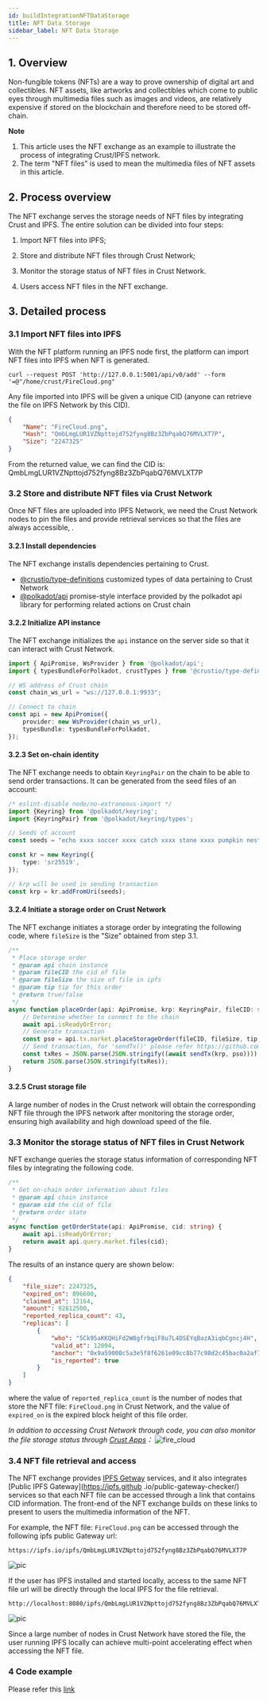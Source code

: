 ```yaml
---
id: buildIntegrationNFTDataStorage
title: NFT Data Storage
sidebar_label: NFT Data Storage
---
```


## 1. Overview
Non-fungible tokens (NFTs) are a way to prove ownership of digital art and collectibles.
NFT assets, like artworks and collectibles which come to public eyes through multimedia files such as images and videos, are relatively expensive if stored on the blockchain and therefore need to be stored off-chain.

**Note**
1. This article uses the NFT exchange as an example to illustrate the process of integrating Crust/IPFS network.
2. The term "NFT files" is used to mean the multimedia files of NFT assets in this article.

## 2. Process overview
The NFT exchange serves the storage needs of NFT files by integrating Crust and IPFS. The entire solution can be divided into four steps:
1. Import NFT files into IPFS;

2. Store and distribute NFT files through Crust Network;

3. Monitor the storage status of NFT files in Crust Network.

4. Users access NFT files in the NFT exchange.

## 3. Detailed process
### 3.1 Import NFT files into IPFS
With the NFT platform running an IPFS node first, the platform can import NFT files into IPFS when NFT is generated.
```shell
curl --request POST 'http://127.0.0.1:5001/api/v0/add' --form '=@"/home/crust/FireCloud.png"
```

Any file imported into IPFS will be given a unique CID (anyone can retrieve the file on IPFS Network by this CID).

```json
{
    "Name": "FireCloud.png",
    "Hash": "QmbLmgLUR1VZNpttojd752fyng8Bz3ZbPqabQ76MVLXT7P",
    "Size": "2247325"
}
```

From the returned value, we can find the CID is: QmbLmgLUR1VZNpttojd752fyng8Bz3ZbPqabQ76MVLXT7P

### 3.2 Store and distribute NFT files via Crust Network
Once NFT files are uploaded into IPFS Network, we need the Crust Network nodes to pin the files and provide retrieval services so that the files are always accessible, .

#### 3.2.1 Install dependencies

The NFT exchange installs dependencies pertaining to Crust.
- [@crustio/type-definitions](https://github.com/crustio/crust.js) customized types of data pertaining to Crust Network
- [@polkadot/api](https://github.com/polkadot-js/api)  promise-style interface provided by the polkadot api library for performing related actions on Crust chain

#### 3.2.2 Initialize API instance

The NFT exchange initializes the `api`  instance on the server side so that it can interact with Crust Network. 

```typescript
import { ApiPromise, WsProvider } from '@polkadot/api';
import { typesBundleForPolkadot, crustTypes } from '@crustio/type-definitions';

// WS address of Crust chain
const chain_ws_url = "ws://127.0.0.1:9933";

// Connect to chain
const api = new ApiPromise({
    provider: new WsProvider(chain_ws_url),
    typesBundle: typesBundleForPolkadot,
});
```

#### 3.2.3 Set on-chain identity

The NFT exchange needs to obtain  `KeyringPair` on the chain to be able to send order transactions. It can be generated from the seed files of an account:

```typescript
/* eslint-disable node/no-extraneous-import */
import {Keyring} from '@polkadot/keyring';
import {KeyringPair} from '@polkadot/keyring/types';

// Seeds of account
const seeds = "echo xxxx soccer xxxx catch xxxx stone xxxx pumpkin nest merge xxxx";

const kr = new Keyring({
    type: 'sr25519',
});

// krp will be used in sending transaction
const krp = kr.addFromUri(seeds);
```

#### 3.2.4 Initiate a storage order on Crust Network
The NFT exchange initiates a storage order by integrating the following code, where `fileSize` is the "Size" obtained from step 3.1.

```typescript
/**
 * Place storage order
 * @param api chain instance
 * @param fileCID the cid of file
 * @param fileSize the size of file in ipfs
 * @param tip tip for this order
 * @return true/false
 */
async function placeOrder(api: ApiPromise, krp: KeyringPair, fileCID: string, fileSize: number, tip: number) {
    // Determine whether to connect to the chain
    await api.isReadyOrError;
    // Generate transaction
    const pso = api.tx.market.placeStorageOrder(fileCID, fileSize, tip, false);
    // Send transaction, for 'sendTx()' please refer https://github.com/crustio/crust-demo/blob/main/sample-store-demo/src/utils.ts
    const txRes = JSON.parse(JSON.stringify((await sendTx(krp, pso))));
    return JSON.parse(JSON.stringify(txRes));
}
```

#### 3.2.5 Crust storage file

A large number of nodes in the Crust network will obtain the corresponding NFT file through the IPFS network after monitoring the storage order, ensuring high availability and high download speed of the file.


### 3.3 Monitor the storage status of NFT files in Crust Network
NFT exchange queries the storage status information of corresponding NFT files by integrating the following code.
```typescript
/**
 * Get on-chain order information about files
 * @param api chain instance
 * @param cid the cid of file
 * @return order state
 */
async function getOrderState(api: ApiPromise, cid: string) {
    await api.isReadyOrError;
    return await api.query.market.files(cid);
}
```

The results of an instance query are shown below:

```json
{
	"file_size": 2247325,
	"expired_on": 896600,
	"claimed_at": 12164,
	"amount": 92812500,
	"reported_replica_count": 43,
	"replicas": [
		{
			"who": "5Ck95aKKQHiFd2W8gfrbqiF8u7L4DSEYqBazA3iqbCgncj4H",
			"valid_at": 12094,
			"anchor": "0x9a59000c5a3e5f8f6261e09cc8b77c98d2c45bac0a2af7a151d97a392b927b074c6d580053e50f11325ca0dc3f2135eb4372b6f4e73329f99705208a31c4d728",
			"is_reported": true
		}
	]
}
```

where the value of `reported_replica_count` is the number of nodes that store the NFT file: `FireCloud.png` in Crust Network, and the value of `expired_on` is the expired block height of this file order.

*In addition to accessing Crust Network through code, you can also monitor the file storage status through [Crust Apps](https://apps.crust.network/#/storage/market)：*
![fire_cloud](https://crust-data.oss-cn-shanghai.aliyuncs.com/wiki/build/fire_cloud.png)

### 3.4 NFT file retrieval and access
The NFT exchange provides [IPFS Getway](https://docs.ipfs.io/concepts/ipfs-gateway/#gateway-types) services, and it also integrates [Public IPFS Gateway](https://ipfs.github .io/public-gateway-checker/) services so that each NFT file can be accessed through a link that contains CID information. The front-end of the NFT exchange builds on these links to present to users the multimedia information of the NFT.

For example, the NFT file: `FireCloud.png` can be accessed through the following ipfs public Gateway url:
```url
https://ipfs.io/ipfs/QmbLmgLUR1VZNpttojd752fyng8Bz3ZbPqabQ76MVLXT7P
```
![pic](assets/build/ipfsio-nft.png)


If the user has IPFS installed and started locally, access to the same NFT file url will be directly through the local IPFS for the file retrieval.
```url
http://localhost:8080/ipfs/QmbLmgLUR1VZNpttojd752fyng8Bz3ZbPqabQ76MVLXT7P
```
![pic](https://crust-data.oss-cn-shanghai.aliyuncs.com/wiki/build/local.png)

Since a large number of nodes in Crust Network have stored the file, the user running IPFS locally can achieve multi-point accelerating effect when accessing the NFT file.

### 4 Code example

Please refer this [link](https://github.com/crustio/crust-demo)
